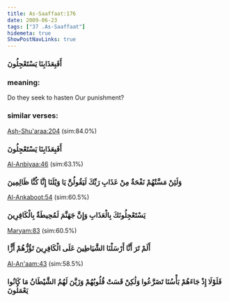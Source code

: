 ```yaml
---
title: As-Saaffaat:176
date: 2009-06-23
tags: ["37 .As-Saaffaat"]
hidemeta: true 
ShowPostNavLinks: true 
---
```

### أَفَبِعَذَابِنَا يَسْتَعْجِلُونَ
### meaning: 
Do they seek to hasten Our punishment?
### similar verses: 

[Ash-Shu'araa:204](/26/204) (sim:84.0%)

### أَفَبِعَذَابِنَا يَسْتَعْجِلُونَ

[Al-Anbiyaa:46](/21/46) (sim:63.1%)

### وَلَئِنْ مَسَّتْهُمْ نَفْحَةٌ مِنْ عَذَابِ رَبِّكَ لَيَقُولُنَّ يَا وَيْلَنَا إِنَّا كُنَّا ظَالِمِينَ

[Al-Ankaboot:54](/29/54) (sim:60.5%)

### يَسْتَعْجِلُونَكَ بِالْعَذَابِ وَإِنَّ جَهَنَّمَ لَمُحِيطَةٌ بِالْكَافِرِينَ

[Maryam:83](/19/83) (sim:60.5%)

### أَلَمْ تَرَ أَنَّا أَرْسَلْنَا الشَّيَاطِينَ عَلَى الْكَافِرِينَ تَؤُزُّهُمْ أَزًّا

[Al-An'aam:43](/6/43) (sim:58.5%)

### فَلَوْلَا إِذْ جَاءَهُمْ بَأْسُنَا تَضَرَّعُوا وَلَٰكِنْ قَسَتْ قُلُوبُهُمْ وَزَيَّنَ لَهُمُ الشَّيْطَانُ مَا كَانُوا يَعْمَلُونَ
